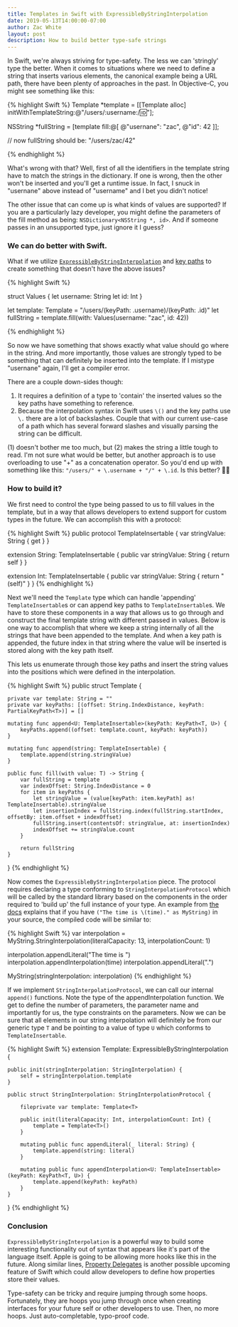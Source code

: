 ```yaml
---
title: Templates in Swift with ExpressibleByStringInterpolation
date: 2019-05-13T14:00:00-07:00
author: Zac White
layout: post
description: How to build better type-safe strings
---
```


In Swift, we're always striving for type-safety. The less we can 'stringly' type the better. When it comes to situations where we need to define a string that inserts various elements, the canonical example being a URL path, there have been plenty of approaches in the past. In Objective-C, you might see something like this:

{% highlight Swift %}
Template *template = [[Template alloc] initWithTemplateString:@"/users/:username:/:id:"];

NSString *fullString = [template fill:@[
    @"usernane": "zac",
    @"id": 42
]];

// now fullString should be: "/users/zac/42"

{% endhighlight %}

What's wrong with that? Well, first of all the identifiers in the template string have to match the strings in the dictionary. If one is wrong, then the other won't be inserted and you'll get a runtime issue. In fact, I snuck in "usernane" above instead of "username" and I bet you didn't notice!

The other issue that can come up is what kinds of values are supported? If you are a particularly lazy developer, you might define the parameters of the fill method as being: `NSDictionary<NSString *, id>`. And if someone passes in an unsupported type, just ignore it I guess?

### We can do better with Swift.

What if we utilize [`ExpressibleByStringInterpolation`](https://developer.apple.com/documentation/swift/expressiblebystringinterpolation) and [key paths](https://developer.apple.com/documentation/swift/keypath) to create something that doesn't have the above issues?

{% highlight Swift %}

struct Values {
  let username: String
  let id: Int
}

let template: Template<Values> = "/users/\(keyPath: \.username)/\(keyPath: \.id)"
let fullString = template.fill(with: Values(username: "zac", id: 42))

{% endhighlight %}

So now we have something that shows exactly what value should go where in the string. And more importantly, those values are strongly typed to be something that can definitely be inserted into the template. If I mistype "usernane" again, I'll get a compiler error.

There are a couple down-sides though:

1. It requires a definition of a type to 'contain' the inserted values so the key paths have something to reference.
2. Because the interpolation syntax in Swift uses `\()` and the key paths use `\.` there are a lot of backslashes. Couple that with our current use-case of a path which has several forward slashes and visually parsing the string can be difficult.

(1) doesn't bother me too much, but (2) makes the string a little tough to read. I'm not sure what would be better, but another approach is to use overloading to use "+" as a concatenation operator. So you'd end up with something like this: `"/users/" + \.username + "/" + \.id`. Is this better? 🤷‍♂️

### How to build it?

We first need to control the type being passed to us to fill values in the template, but in a way that allows developers to extend support for custom types in the future. We can accomplish this with a protocol:

{% highlight Swift %}
public protocol TemplateInsertable {
    var stringValue: String { get }
}

extension String: TemplateInsertable {
    public var stringValue: String { return self }
}

extension Int: TemplateInsertable {
    public var stringValue: String { return "\(self)" }
}
{% endhighlight %}

Next we'll need the `Template` type which can handle 'appending' `TemplateInsertable`s or can append key paths to `TemplateInsertable`s. We have to store these components in a way that allows us to go through and construct the final template string with different passed in values. Below is one way to accomplish that where we keep a string internally of all the strings that have been appended to the template. And when a key path is appended, the future index in that string where the value will be inserted is stored along with the key path itself.

This lets us enumerate through those key paths and insert the string values into the positions which were defined in the interpolation.

{% highlight Swift %}
public struct Template<T> {

    private var template: String = ""
    private var keyPaths: [(offset: String.IndexDistance, keyPath: PartialKeyPath<T>)] = []

    mutating func append<U: TemplateInsertable>(keyPath: KeyPath<T, U>) {
        keyPaths.append((offset: template.count, keyPath: keyPath))
    }

    mutating func append(string: TemplateInsertable) {
        template.append(string.stringValue)
    }

    public func fill(with value: T) -> String {
        var fullString = template
        var indexOffset: String.IndexDistance = 0
        for item in keyPaths {
            let stringValue = (value[keyPath: item.keyPath] as! TemplateInsertable).stringValue
            let insertionIndex = fullString.index(fullString.startIndex, offsetBy: item.offset + indexOffset)
            fullString.insert(contentsOf: stringValue, at: insertionIndex)
            indexOffset += stringValue.count
        }

        return fullString
    }
}
{% endhighlight %}

Now comes the `ExpressibleByStringInterpolation` piece. The protocol requires declaring a type conforming to `StringInterpolationProtocol` which will be called by the standard library based on the components in the order required to 'build up' the full instance of your type. An example from [the docs](https://developer.apple.com/documentation/swift/stringinterpolationprotocol) explains that if you have `("The time is \(time)." as MyString)` in your source, the compiled code will be similar to:

{% highlight Swift %}
var interpolation = MyString.StringInterpolation(literalCapacity: 13, 
                                                 interpolationCount: 1)

interpolation.appendLiteral("The time is ")
interpolation.appendInterpolation(time)
interpolation.appendLiteral(".")

MyString(stringInterpolation: interpolation)
{% endhighlight %}

If we implement `StringInterpolationProtocol`, we can call our internal `append()` functions. Note the type of the appendInterpolation function. We get to define the number of parameters, the parameter name and importantly for us, the type constraints on the parameters. Now we can be sure that all elements in our string interpolation will definitely be from our generic type `T` and be pointing to a value of type `U` which conforms to `TemplateInsertable`.

{% highlight Swift %}
extension Template: ExpressibleByStringInterpolation {

    public init(stringInterpolation: StringInterpolation) {
        self = stringInterpolation.template
    }

    public struct StringInterpolation: StringInterpolationProtocol {

        fileprivate var template: Template<T>

        public init(literalCapacity: Int, interpolationCount: Int) {
            template = Template<T>()
        }

        mutating public func appendLiteral(_ literal: String) {
            template.append(string: literal)
        }

        mutating public func appendInterpolation<U: TemplateInsertable>(keyPath: KeyPath<T, U>) {
            template.append(keyPath: keyPath)
        }
    }
}
{% endhighlight %}

### Conclusion

`ExpressibleByStringInterpolation` is a powerful way to build some interesting functionality out of syntax that appears like it's part of the language itself. Apple is going to be allowing more hooks like this in the future. Along similar lines, [Property Delegates](https://github.com/apple/swift-evolution/blob/master/proposals/0258-property-delegates.md) is another possible upcoming feature of Swift which could allow developers to define how properties store their values.

Type-safety can be tricky and require jumping through some hoops. Fortunately, they are hoops you jump through once when creating interfaces for your future self or other developers to use. Then, no more hoops. Just auto-completable, typo-proof code.